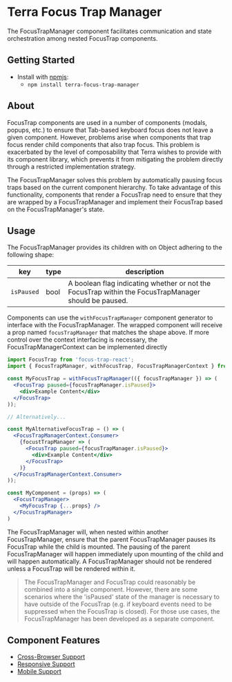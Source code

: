 # Terra Focus Trap Manager

The FocusTrapManager component facilitates communication and state orchestration among nested FocusTrap components.

## Getting Started

- Install with [npmjs](https://www.npmjs.com):
  - `npm install terra-focus-trap-manager`

## About

FocusTrap components are used in a number of components (modals, popups, etc.) to ensure that Tab-based keyboard focus does not leave a given component. However, problems arise when components that trap focus render child components that also trap focus. This problem is exacerbated by the level of composability that Terra wishes to provide with its component library, which prevents it from mitigating the problem directly through a restricted implementation strategy.

The FocusTrapManager solves this problem by automatically pausing focus traps based on the current component hierarchy. To take advantage of this functionality, components that render a FocusTrap need to ensure that they are wrapped by a FocusTrapManager and implement their FocusTrap based on the FocusTrapManager's state.

## Usage

The FocusTrapManager provides its children with on Object adhering to the following shape:

|key|type|description|
|---|---|---|
|`isPaused`|bool|A boolean flag indicating whether or not the FocusTrap within the FocusTrapManager should be paused.|

Components can use the `withFocusTrapManager` component generator to interface with the FocusTrapManager. The wrapped component will receive a prop named `focusTrapManager` that matches the shape above. If more control over the context interfacing is necessary, the FocusTrapManagerContext can be implemented directly

```jsx
import FocusTrap from 'focus-trap-react';
import { FocusTrapManager, withFocusTrap, FocusTrapManagerContext } from 'terra-focus-trap-manager';

const MyFocusTrap = withFocusTrapManager(({ focusTrapManager }) => (
  <FocusTrap paused={focusTrapManager.isPaused}>
    <div>Example Content</div>
  </FocusTrap>
));

// Alternatively...

const MyAlternativeFocusTrap = () => (
  <FocusTrapManagerContext.Consumer>
    {focustTrapManager => (
      <FocusTrap paused={focusTrapManager.isPaused}>
        <div>Example Content</div>
      </FocusTrap>
    )}
  </FocusTrapManagerContext.Consumer>
));

const MyComponent = (props) => (
  <FocusTrapManager>
    <MyFocusTrap {...props} />
  </FocusTrapManager>
)
```

The FocusTrapManager will, when nested within another FocusTrapManager, ensure that the parent FocusTrapManager pauses its FocusTrap while the child is mounted. The pausing of the parent FocusTrapManager will happen immediately upon mounting of the child and will happen automatically. A FocusTrapManager should not be rendered unless a FocusTrap will be rendered within it.

> The FocusTrapManager and FocusTrap could reasonably be combined into a single component. However, there are some scenarios where the 'isPaused' state of the manager is necessary to have outside of the FocusTrap (e.g. if keyboard events need to be suppressed when the FocusTrap is closed). For those use cases, the FocusTrapManager has been developed as a separate component.

## Component Features
* [Cross-Browser Support](https://github.com/cerner/terra-ui/blob/master/src/terra-dev-site/contributing/ComponentStandards.e.contributing.md#cross-browser-support)
* [Responsive Support](https://github.com/cerner/terra-ui/blob/master/src/terra-dev-site/contributing/ComponentStandards.e.contributing.md#responsive-support)
* [Mobile Support](https://github.com/cerner/terra-ui/blob/master/src/terra-dev-site/contributing/ComponentStandards.e.contributing.md#mobile-support)

